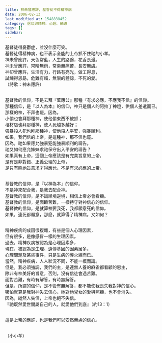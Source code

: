 ```yaml
---
title: 神未曾應許，基督徒不得精神病
date: 2006-02-13
last_modified_at: 1548838452
category: 信仰與精神、心理、輔導
tags: []
sidebar: 
---
```


<p>基督徒得憂鬱症，並沒什麼可笑。<br/>
基督徒得精神病，也不表示全能的上帝抓不住祂的小羊。<br/>
神未曾應許，天色常藍，人生的路途，花香長漫。<br/>
神未曾應許，常晴無雨，常樂無痛苦，長安無虞。<br/>
神卻曾應許，生活有力，行路有亮光，做工得息，<br/>
試煉得恩勗，危難有賴，無限的體諒，不死的愛。<br/>
（詩歌：神未應許）</p>
<p><br/>
基督教的信仰，不是去拜『萬應公』那種『有求必應，不應我不信』的信仰。<br/>
那種信仰，是『以人為本』的信仰，神只是個人的阿拉丁神燈，供個人差遣而已。<br/>
那樣的神，不拜也罷。因為，<br/>
小偷也會拜那種神，使他偷東西不被抓；<br/>
棺材店也拜那種神，使人死越多越好；<br/>
強暴殺人犯也拜那種神，使他殺人平安，強暴順利。<br/>
如果，我們信的上帝，是這種神，那不信也罷。<br/>
因為，祂如果應允強暴犯能強暴順利的禱告，<br/>
祂又如何應允姊妹求祂保守出入平安的禱告？<br/>
如果真有上帝，這個上帝應該是有完美旨意的上帝，<br/>
是有是非對錯、正義公理的上帝，<br/>
是只有照祂旨意求才得應允，不是有求必應的上帝。</p>
<p><br/>
基督教的信仰，是『以神為本』的信仰。<br/>
不是神來配合我，是我去配合神。<br/>
基督教的信仰，是不論順境逆境，相信上帝必會看顧。<br/>
基督教的信仰，是面臨苦難，一樣持守對神信心的信仰。<br/>
基督教的信仰，是就算神要我死，我都願意死的信仰。<br/>
如果，連死都願意，那麼，就算得了精神病，又如何？</p>
<p><br/>
精神疾病的成因很複雜，有些是個人心理因素，<br/>
但有很多，是像感冒一樣的生理因素。<br/>
過去，精神疾病被認為是心理因素多，<br/>
現在，被認為是生理、遺傳基因的因素居多，<br/>
心理問題及某些事件，只是生病的導火線而已。<br/>
當然，精神疾病，人人狀況不同，不能一概而論。<br/>
但是，我必須強調，我們的主，是連無人養的麻雀都看顧的恩主，<br/>
除非有神美好的旨意，否則，沒有信徒會遇苦難。<br/>
面對苦難，有時有解答，有時無解答。<br/>
但是，所謂的信仰，是不管有無解答，都不能使我喪失我對神的信心。<br/>
哪怕就算是我對神失去信心，祂對祂兒女的愛與照顧，也不會消失。<br/>
因為，縱然人失信，上帝也絕不失信。<br/>
『祂既然愛世間屬自己的人，就愛他們到底』（約13：1）</p>
<p><br/>
這是上帝的應許，也是我們可以安然無慮的信心。</p>
<p><br/>
（小小羊）</p>
